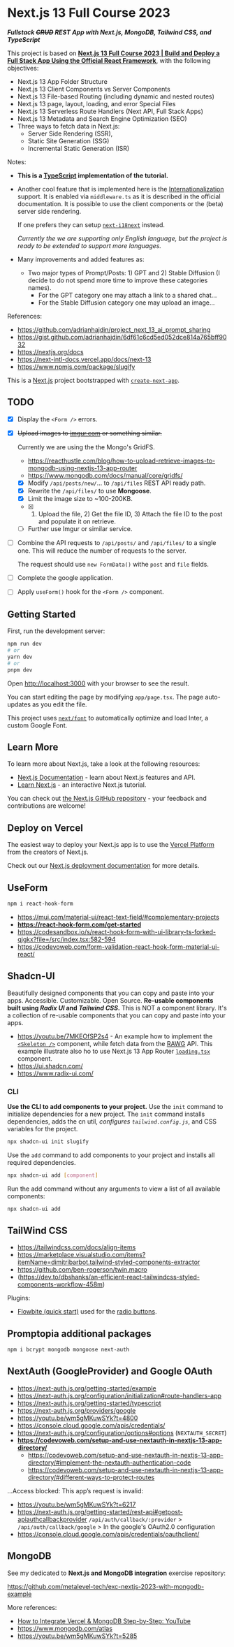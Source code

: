 # Next.js 13 Full Course 2023

***Fullstack <s>CRUD</s> REST App with Next.js, MongoDB, Tailwind CSS, and TypeScript***

This project is based on [**Next.js 13 Full Course 2023 | Build and Deploy a Full Stack App Using the Official React Framework**](https://youtu.be/wm5gMKuwSYk), with the following objectives:

- Next.js 13 App Folder Structure
- Next.js 13 Client Components vs Server Components
- Next.js 13 File-based Routing (including dynamic and nested routes)
- Next.js 13 page, layout, loading, and error Special Files
- Next.js 13 Serverless Route Handlers (Next API, Full Stack Apps)
- Next.js 13 Metadata and Search Engine Optimization (SEO)
- Three ways to fetch data in Next.js:
  - Server Side Rendering (SSR),
  - Static Site Generation (SSG)
  - Incremental Static Generation (ISR)

Notes:

- **This is a [TypeScript](https://www.typescriptlang.org/) implementation of the tutorial.**
- Another cool feature that is implemented here is the [Internationalization](https://next-intl-docs.vercel.app/docs/next-13) support. It is enabled via `middleware.ts` as it is described in the official documentation. It is possible to use the client components or the (beta) server side rendering.

  If one prefers they can setup [`next-i18next`](https://github.com/i18next/next-i18next) instead.

  *Currently the we are supporting only English language, but the project is ready to be extended to support more languages.*

- Many improvements and added features as:

  - Two major types of Prompt/Posts: 1) GPT and 2) Stable Diffusion (I decide to do not spend more time to improve these categories names).
    - For the GPT category one may attach a link to a shared chat...
    - For the Stable Diffusion category one may upload an image...

References:

- <https://github.com/adrianhajdin/project_next_13_ai_prompt_sharing>
- <https://gist.github.com/adrianhajdin/6df61c6cd5ed052dce814a765bff9032>
- <https://nextjs.org/docs>
- <https://next-intl-docs.vercel.app/docs/next-13>
- <https://www.npmjs.com/package/slugify>

This is a [Next.js](https://nextjs.org/) project bootstrapped with [`create-next-app`](https://github.com/vercel/next.js/tree/canary/packages/create-next-app).

## TODO

- [x] Display the `<Form />` errors.
- [x] <s>Upload images to [imgur.com](https://apidocs.imgur.com/#intro) or something similar.</s>

  Currently we are using the the Mongo's GridFS.
  - <https://reacthustle.com/blog/how-to-upload-retrieve-images-to-mongodb-using-nextjs-13-app-router>
  - <https://www.mongodb.com/docs/manual/core/gridfs/>
  - [x] Modify `/api/posts/new/`... to `/api/files` REST API ready path.
  - [x] Rewrite the `/api/files/` to use **Mongoose**.
  - [x] Limit the image size to ~100-200KB.
  - [x] 1) Upload the file, 2) Get the file ID, 3) Attach the file ID to the post and populate it on retrieve.
  - [ ] Further use Imgur or similar service.
- [ ] Combine the API requests to `/api/posts/` and `/api/files/` to a single one. This will reduce the number of requests to the server.

  The request should use `new FormData()` withe `post` and `file` fields.
  
- [ ] Complete the google application.
- [ ] Apply `useForm()` hook for the `<Form />` component.

## Getting Started

First, run the development server:

```bash
npm run dev
# or
yarn dev
# or
pnpm dev
```

Open [http://localhost:3000](http://localhost:3000) with your browser to see the result.

You can start editing the page by modifying `app/page.tsx`. The page auto-updates as you edit the file.

This project uses [`next/font`](https://nextjs.org/docs/basic-features/font-optimization) to automatically optimize and load Inter, a custom Google Font.

## Learn More

To learn more about Next.js, take a look at the following resources:

- [Next.js Documentation](https://nextjs.org/docs) - learn about Next.js features and API.
- [Learn Next.js](https://nextjs.org/learn) - an interactive Next.js tutorial.

You can check out [the Next.js GitHub repository](https://github.com/vercel/next.js/) - your feedback and contributions are welcome!

## Deploy on Vercel

The easiest way to deploy your Next.js app is to use the [Vercel Platform](https://vercel.com/new?utm_medium=default-template&filter=next.js&utm_source=create-next-app&utm_campaign=create-next-app-readme) from the creators of Next.js.

Check out our [Next.js deployment documentation](https://nextjs.org/docs/deployment) for more details.

## UseForm

```bash
npm i react-hook-form
```

- <https://mui.com/material-ui/react-text-field/#complementary-projects>
- **<https://react-hook-form.com/get-started>**
- <https://codesandbox.io/s/react-hook-form-with-ui-library-ts-forked-qjgkx?file=/src/index.tsx:582-594>
- <https://codevoweb.com/form-validation-react-hook-form-material-ui-react/>

## Shadcn-UI

Beautifully designed components that you can copy and paste into your apps. Accessible. Customizable. Open Source. **Re-usable components built using *Radix UI* and *Tailwind CSS*.** This is NOT a component library. It's a collection of re-usable components that you can copy and paste into your apps.

- <https://youtu.be/7MKEOfSP2s4> - An example how to implement the [`<Skeleton />`](./app/components/ui/skeleton.tsx) component, while fetch data from the [RAWG](https://rawg.io/) API. This example illustrate also ho to use Next.js 13 App Router [`loading.tsx`](./app/%5Blocale%5D/games/loading.tsx) component.
- <https://ui.shadcn.com/>
- <https://www.radix-ui.com/>

### CLI

**Use the CLI to add components to your project.** Use the `init` command to initialize dependencies for a new project. The `init` command installs dependencies, adds the cn util, *configures `tailwind.config.js`*, and CSS variables for the project.

```bash
npx shadcn-ui init slugify
```

Use the `add` command to add components to your project and installs all required dependencies.

```bash
npx shadcn-ui add [component]
```

Run the add command without any arguments to view a list of all available components:

```bash
npx shadcn-ui add
```

## TailWind CSS

- <https://tailwindcss.com/docs/align-items>
- <https://marketplace.visualstudio.com/items?itemName=dimitribarbot.tailwind-styled-components-extractor>
- <https://github.com/ben-rogerson/twin.macro>
- (<https://dev.to/dbshanks/an-efficient-react-tailwindcss-styled-components-workflow-458m>)

Plugins:

- [Flowbite (quick start)](https://flowbite.com/docs/getting-started/quickstart/) used for the [radio buttons](https://flowbite.com/docs/forms/radio/).

## Promptopia additional packages

```bash
npm i bcrypt mongodb mongoose next-auth
```

## NextAuth (GoogleProvider) and Google OAuth

- <https://next-auth.js.org/getting-started/example>
- <https://next-auth.js.org/configuration/initialization#route-handlers-app>
- <https://next-auth.js.org/getting-started/typescript>
- <https://next-auth.js.org/providers/google>
- <https://youtu.be/wm5gMKuwSYk?t=4800>
- <https://console.cloud.google.com/apis/credentials/>
- <https://next-auth.js.org/configuration/options#options> (`NEXTAUTH_SECRET`)
- **<https://codevoweb.com/setup-and-use-nextauth-in-nextjs-13-app-directory/>**
  - <https://codevoweb.com/setup-and-use-nextauth-in-nextjs-13-app-directory/#implement-the-nextauth-authentication-code>
  - <https://codevoweb.com/setup-and-use-nextauth-in-nextjs-13-app-directory/#different-ways-to-protect-routes>

...Access blocked: This app’s request is invalid:

- <https://youtu.be/wm5gMKuwSYk?t=6217>
- <https://next-auth.js.org/getting-started/rest-api#getpost-apiauthcallbackprovider>
  `/api/auth/callback/:provider` > `/api/auth/callback/google` > In the google's OAuth2.0 configuration
- <https://console.cloud.google.com/apis/credentials/oauthclient/>

## MongoDB

See my dedicated to **Next.js and MongoDB integration** exercise repository:

<https://github.com/metalevel-tech/exc-nextjs-2023-with-mongodb-example>

More references:

- [How to Integrate Vercel & MongoDB Step-by-Step: YouTube](https://youtu.be/JIlYroSsInU)
- <https://www.mongodb.com/atlas>
- <https://youtu.be/wm5gMKuwSYk?t=5285>
